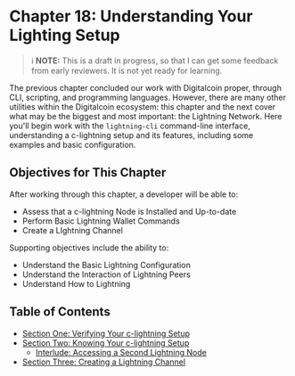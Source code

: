 # Chapter 18: Understanding Your Lighting Setup

> :information_source: **NOTE:** This is a draft in progress, so that I can get some feedback from early reviewers. It is not yet ready for learning.

The previous chapter concluded our work with Digitalcoin proper, through CLI, scripting, and programming languages. However, there are many other utilities within the Digitalcoin ecosystem: this chapter and the next cover what may be the biggest and most important: the Lightning Network. Here you'll begin work with the `lightning-cli` command-line interface, understanding a c-lightning setup and its features, including some examples and basic configuration.

## Objectives for This Chapter

After working through this chapter, a developer will be able to:

   * Assess that a c-lightning Node is Installed and Up-to-date
   * Perform Basic Lightning Wallet Commands
   * Create a LIghtning Channel
   
Supporting objectives include the ability to:

   * Understand the Basic Lightning Configuration
   * Understand the Interaction of Lightning Peers
   * Understand How to Lightning

## Table of Contents

* [Section One: Verifying Your c-lightning Setup](18_1_Verifying_Your_Lightning_Setup.md)
* [Section Two: Knowing Your c-lightning Setup](18_2_Knowing_Your_lightning_Setup.md)
   * [Interlude: Accessing a Second Lightning Node](18_2__Interlude_Accessing_a_Second_Lightning_Node.md)
* [Section Three: Creating a Lightning Channel](18_3_Setting_Up_a_Channel.md)
